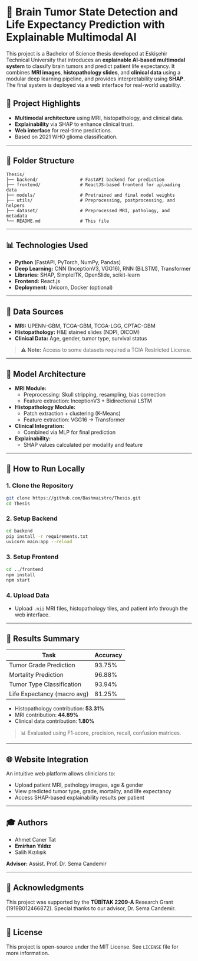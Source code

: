 
# 🧠 Brain Tumor State Detection and Life Expectancy Prediction with Explainable Multimodal AI

This project is a Bachelor of Science thesis developed at Eskişehir Technical University that introduces an **explainable AI-based multimodal system** to classify brain tumors and predict patient life expectancy. It combines **MRI images**, **histopathology slides**, and **clinical data** using a modular deep learning pipeline, and provides interpretability using **SHAP**. The final system is deployed via a web interface for real-world usability.

## 📌 Project Highlights

- **Multimodal architecture** using MRI, histopathology, and clinical data.
- **Explainability** via SHAP to enhance clinical trust.
- **Web interface** for real-time predictions.
- Based on 2021 WHO glioma classification.

---

## 📂 Folder Structure

```
Thesis/
├── backend/                # FastAPI backend for prediction
├── frontend/               # ReactJS-based frontend for uploading data
├── models/                 # Pretrained and final model weights
├── utils/                  # Preprocessing, postprocessing, and helpers
├── dataset/                # Preprocessed MRI, pathology, and metadata
└── README.md               # This file
```

---

## 📊 Technologies Used

- **Python** (FastAPI, PyTorch, NumPy, Pandas)
- **Deep Learning:** CNN (InceptionV3, VGG16), RNN (BiLSTM), Transformer
- **Libraries:** SHAP, SimpleITK, OpenSlide, scikit-learn
- **Frontend:** React.js
- **Deployment:** Uvicorn, Docker (optional)

---

## 🧬 Data Sources

- **MRI:** UPENN-GBM, TCGA-GBM, TCGA-LGG, CPTAC-GBM
- **Histopathology:** H&E stained slides (NDPI, DICOM)
- **Clinical Data:** Age, gender, tumor type, survival status

> ⚠️ **Note:** Access to some datasets required a TCIA Restricted License.

---

## 🧠 Model Architecture

- **MRI Module:**
  - Preprocessing: Skull stripping, resampling, bias correction
  - Feature extraction: InceptionV3 + Bidirectional LSTM
- **Histopathology Module:**
  - Patch extraction + clustering (K-Means)
  - Feature extraction: VGG16 → Transformer
- **Clinical Integration:**
  - Combined via MLP for final prediction
- **Explainability:**
  - SHAP values calculated per modality and feature

---

## 🚀 How to Run Locally

### 1. Clone the Repository
```bash
git clone https://github.com/Bashmaistro/Thesis.git
cd Thesis
```

### 2. Setup Backend
```bash
cd backend
pip install -r requirements.txt
uvicorn main:app --reload
```

### 3. Setup Frontend
```bash
cd ../frontend
npm install
npm start
```

### 4. Upload Data
- Upload `.nii` MRI files, histopathology tiles, and patient info through the web interface.

---

## 🧪 Results Summary

| Task                         | Accuracy |
|------------------------------|----------|
| Tumor Grade Prediction       | 93.75%   |
| Mortality Prediction         | 96.88%   |
| Tumor Type Classification    | 93.94%   |
| Life Expectancy (macro avg) | 81.25%   |

- Histopathology contribution: **53.31%**
- MRI contribution: **44.89%**
- Clinical data contribution: **1.80%**

> 📊 Evaluated using F1-score, precision, recall, confusion matrices.

---

## 🌐 Website Integration

An intuitive web platform allows clinicians to:
- Upload patient MRI, pathology images, age & gender
- View predicted tumor type, grade, mortality, and life expectancy
- Access SHAP-based explainability results per patient

---

## 🎓 Authors

- Ahmet Caner Tat  
- **Emirhan Yıldız**  
- Salih Kızılışık  

**Advisor:** Assist. Prof. Dr. Sema Candemir

---

## 📄 Acknowledgments

This project was supported by the **TÜBİTAK 2209-A** Research Grant (1919B012466872). Special thanks to our advisor, Dr. Sema Candemir.

---

## 📃 License

This project is open-source under the MIT License. See `LICENSE` file for more information.
